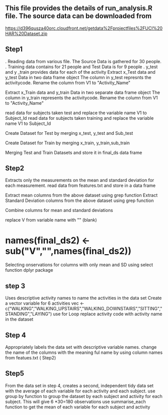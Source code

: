 ## This file provides the details of run_analysis.R file. The source data can be downloaded from 
https://d396qusza40orc.cloudfront.net/getdata%2Fprojectfiles%2FUCI%20HAR%20Dataset.zip 

## Step1
. Reading data from various file. The Source Data is gathered for 30 people.
. Training data contains for 21 people and Test Data is for 9 people
. y_test and y _train provides data for each of the activity
 Extract x_Test data and y_test Data in two data frame object
 The column in y_test represnts the activitycode. Rename the column from V1 to "Activity_Name"

 Extract x_Train data and y_train Data in two separate data frame object
 The column in y_train represents the activitycode. Rename the column from V1 to "Activity_Name"

 read data for subjects taken test and replace the variable name V1 to Subject_Id
 read data for subjects taken training and replace the variable name V1 to Subject_Id

 Create Dataset for Test by merging x_test, y_test and Sub_test

 Create Dataset for Train by merging x_train, y_train,sub_train

 Merging Test and Train Datasets and store it in final_ds data frame

## Step2 
 Extracts only the measurements on the mean and standard deviation for each measurement. 
 read data from features.txt and store in a data frame

 Extract mean columns from the above dataset using grep function
 Extract Standard Deviation columns from the above dataset using grep function

 Combine columns for mean and standard deviations

 replace V from variable name with "" (blank)
 # names(final_ds2) <- sub("V","",names(final_ds2))

 Selecting onservations for columns with only mean and SD using select function dplyr package

## step 3 
 Uses descriptive activity names to name the activities in the data set
 Create a vector variable for 6 activities
  vec <- c("WALKING","WALKING_UPSTAIRS","WALKING_DOWNSTAIRS","SITTING","STANDING","LAYING")
  use for Loop replace activity code with activity name in the dataset

## Step 4 
 Appropriately labels the data set with descriptive variable names. 
 change the name of the columns with the meaning ful name by using column names from featues.txt ( Step2)

## Step5 
From the data set in step 4, creates a second, independent tidy data set with the average of 
each variable for each activity and each subject.
use group by function to group the dataset by each subject and  activity for each subject. This will give 6 *30=180 observations
 use summarise_each function to get the mean of each variable for each subject and activity

